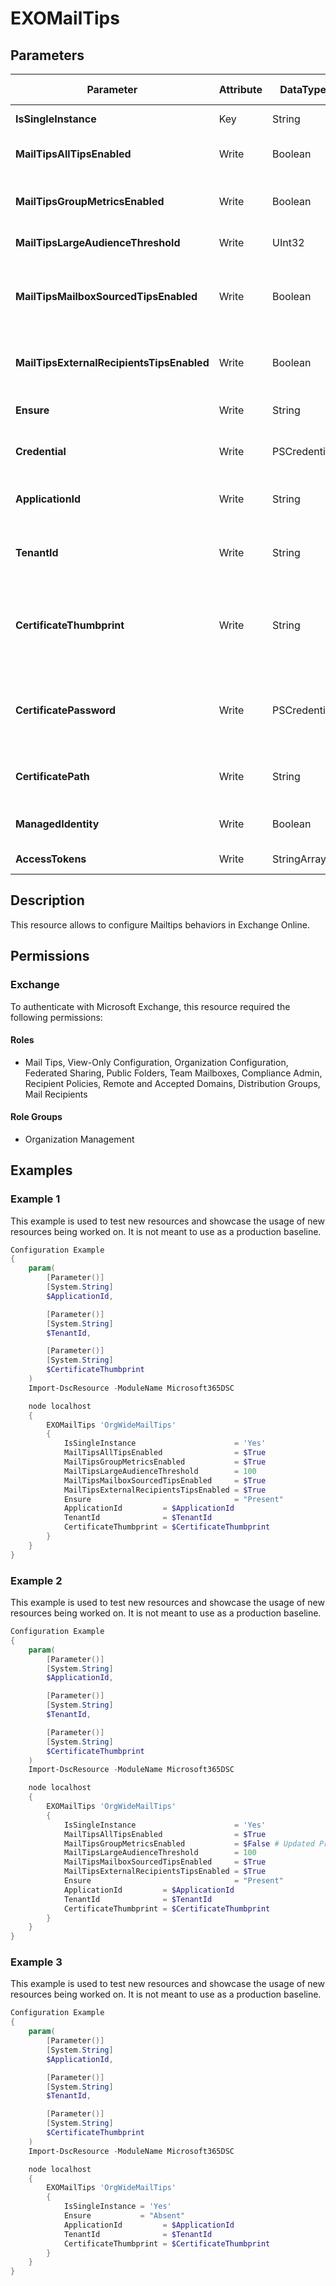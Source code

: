 ﻿# EXOMailTips

## Parameters

| Parameter | Attribute | DataType | Description | Allowed Values |
| --- | --- | --- | --- | --- |
| **IsSingleInstance** | Key | String | Only valid value is 'Yes'. | `Yes` |
| **MailTipsAllTipsEnabled** | Write | Boolean | Specifies whether MailTips are enabled. | |
| **MailTipsGroupMetricsEnabled** | Write | Boolean | Specifies whether MailTips that rely on group metrics data are enabled. | |
| **MailTipsLargeAudienceThreshold** | Write | UInt32 | Specifies what a large audience is. | |
| **MailTipsMailboxSourcedTipsEnabled** | Write | Boolean | Specifies whether MailTips that rely on mailbox data (out-of-office or full mailbox) are enabled. | |
| **MailTipsExternalRecipientsTipsEnabled** | Write | Boolean | Specifies whether MailTips for external recipients are enabled. | |
| **Ensure** | Write | String | Specifies if this MailTip should exist. | `Present`, `Absent` |
| **Credential** | Write | PSCredential | Credentials of the Exchange Global Admin | |
| **ApplicationId** | Write | String | Id of the Azure Active Directory application to authenticate with. | |
| **TenantId** | Write | String | Id of the Azure Active Directory tenant used for authentication. | |
| **CertificateThumbprint** | Write | String | Thumbprint of the Azure Active Directory application's authentication certificate to use for authentication. | |
| **CertificatePassword** | Write | PSCredential | Username can be made up to anything but password will be used for CertificatePassword | |
| **CertificatePath** | Write | String | Path to certificate used in service principal usually a PFX file. | |
| **ManagedIdentity** | Write | Boolean | Managed ID being used for authentication. | |
| **AccessTokens** | Write | StringArray[] | Access token used for authentication. | |

## Description

This resource allows to configure Mailtips behaviors in Exchange Online.

## Permissions

### Exchange

To authenticate with Microsoft Exchange, this resource required the following permissions:

#### Roles

- Mail Tips, View-Only Configuration, Organization Configuration, Federated Sharing, Public Folders, Team Mailboxes, Compliance Admin, Recipient Policies, Remote and Accepted Domains, Distribution Groups, Mail Recipients

#### Role Groups

- Organization Management

## Examples

### Example 1

This example is used to test new resources and showcase the usage of new resources being worked on.
It is not meant to use as a production baseline.

```powershell
Configuration Example
{
    param(
        [Parameter()]
        [System.String]
        $ApplicationId,

        [Parameter()]
        [System.String]
        $TenantId,

        [Parameter()]
        [System.String]
        $CertificateThumbprint
    )
    Import-DscResource -ModuleName Microsoft365DSC

    node localhost
    {
        EXOMailTips 'OrgWideMailTips'
        {
            IsSingleInstance                      = 'Yes'
            MailTipsAllTipsEnabled                = $True
            MailTipsGroupMetricsEnabled           = $True
            MailTipsLargeAudienceThreshold        = 100
            MailTipsMailboxSourcedTipsEnabled     = $True
            MailTipsExternalRecipientsTipsEnabled = $True
            Ensure                                = "Present"
            ApplicationId         = $ApplicationId
            TenantId              = $TenantId
            CertificateThumbprint = $CertificateThumbprint
        }
    }
}
```

### Example 2

This example is used to test new resources and showcase the usage of new resources being worked on.
It is not meant to use as a production baseline.

```powershell
Configuration Example
{
    param(
        [Parameter()]
        [System.String]
        $ApplicationId,

        [Parameter()]
        [System.String]
        $TenantId,

        [Parameter()]
        [System.String]
        $CertificateThumbprint
    )
    Import-DscResource -ModuleName Microsoft365DSC

    node localhost
    {
        EXOMailTips 'OrgWideMailTips'
        {
            IsSingleInstance                      = 'Yes'
            MailTipsAllTipsEnabled                = $True
            MailTipsGroupMetricsEnabled           = $False # Updated Property
            MailTipsLargeAudienceThreshold        = 100
            MailTipsMailboxSourcedTipsEnabled     = $True
            MailTipsExternalRecipientsTipsEnabled = $True
            Ensure                                = "Present"
            ApplicationId         = $ApplicationId
            TenantId              = $TenantId
            CertificateThumbprint = $CertificateThumbprint
        }
    }
}
```

### Example 3

This example is used to test new resources and showcase the usage of new resources being worked on.
It is not meant to use as a production baseline.

```powershell
Configuration Example
{
    param(
        [Parameter()]
        [System.String]
        $ApplicationId,

        [Parameter()]
        [System.String]
        $TenantId,

        [Parameter()]
        [System.String]
        $CertificateThumbprint
    )
    Import-DscResource -ModuleName Microsoft365DSC

    node localhost
    {
        EXOMailTips 'OrgWideMailTips'
        {
            IsSingleInstance = 'Yes'
            Ensure           = "Absent"
            ApplicationId         = $ApplicationId
            TenantId              = $TenantId
            CertificateThumbprint = $CertificateThumbprint
        }
    }
}
```

